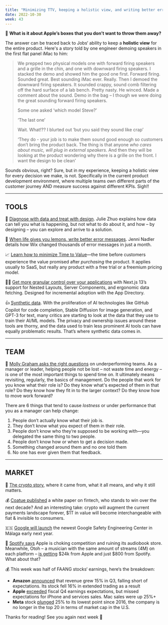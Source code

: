 ```yaml
---
title: "Minimizing TTV, keeping a holistic view, and writing better error messages"
date: 2022-10-30
week: 43
---
```


💬 **What is it about Apple’s boxes that you don’t want to throw them away?**

The answer can be traced back to Jobs‘ ability to keep a **holistic view** for the entire product. Here's a story told by one engineer demoing speakers in the first flat panel iMac to him:

> We prepped two physical models one with forward firing speakers and a grille in the chin, and one with downward firing speakers. I stacked the demo and showed him the good one first. Forward firing. Sounded great. Best sounding iMac ever. Really. Then I demoed the downward firing speakers. It sounded crappy, sound comb filtering off the hard surface of a lab bench. Pretty nasty. He winced. Made a comment about the sound. Demo in the bag – I though we were doing the great sounding forward firing speakers.
> 
> Some one asked ‘which model Steve?’
> 
> ‘The last one’
> 
> Wait. What!?? I blurted out ‘but you said they sound like crap’
> 
> ‘They do - your job is to make them sound good enough so customers don’t bring the product back. The thing is that anyone *who cares about music, will plug in external speakers*. And then they will be looking at the product wondering why there is a grille on the front. I want the design to be clean’

Sounds obvious, right? Sure, but in my experience, keeping a holistic view for every decision we make, is not. Specifically in the current product development environment, where multiple teams own different parts of the customer journey AND measure success against different KPIs. Sigh!!

---

## TOOLS

🧶 [Diagnose with data and treat with design](https://twitter.com/joulee/status/1367875690939346949?s=46). Julie Zhuo explains how data can tell you what is happening, but not what to do about it, and how – by designing – you can explore and arrive to a solution.

🍋 [When life gives you lemons, write better error messages](https://wix-ux.com/when-life-gives-you-lemons-write-better-error-messages-46c5223e1a2f). Jenni Nadler details how Wix changed thousands of error messages in just a month.

📈  [Learn how to minimize Time to Value](https://twitter.com/HurynPawel/status/1586085079767748608)—the time before customers experience the value promised after *purchasing* the product. It applies usually to SaaS, but really any product with a free trial or a freemium pricing model.

👨‍💻 [Get more granular control over your applications](https://nextjs.org/blog/next-13) with Next.js 13’s support for Nested Layouts, Server Components, and ergonomic data fetching. Designed for incremental adoption with the App Directory.

👍 [Synthetic data](https://stackoverflow.blog/2022/10/17/synthetic-data-big-data-fewer-privacy-risks/). With the proliferation of AI technologies like GitHub Copilot for code completion, Stable Diffusion for image generation, and GPT-3 for text, many critics are starting to look at the data that they use to train their AI/ML models. The privacy and ownership issues around these tools are thorny, and the data used to train less prominent AI tools can have equally problematic results. That’s where synthetic data comes in.

---

## TEAM

🤙 [Molly Graham asks the right questions](https://www.linkedin.com/posts/mograham_hate-to-break-it-to-you-but-your-team-is-activity-6985644502191394817-7ORb/) on underperforming teams. As a manager or leader, helping people not be lost – not waste time and energy – is one of the most important things to spend time on. It ultimately means revisiting, regularly, the basics of management. Do the people that work for you know what their role is? Do they know what's expected of them in that role? Do they know how they fit in to the larger context? Do they know how to move work forward?  
  
There are 6 things that tend to cause *lostness* or under performance that you as a manager can help change:
  
1) People don’t actually know what their job is.   
2) They don’t know what you expect of them in their role.   
3) People don’t know who they’re supposed to be working with—you delegated the same thing to two people.   
4) People don’t know how or when to get a decision made.   
5) Something changed around them and no one told them  
6) No one has ever given them that feedback.

---

## MARKET

🧩 [The crypto story](https://www.bloomberg.com/features/2022-the-crypto-story/), where it came from, what it all means, and why it still matters.

💰 [Coatue published](https://assets.ctfassets.net/iqem6dz8q0mk/6qbZWboqFNcq2i0YFa4Sxz/153aa898890c48e5333b22b9c0f6ffb4/Coatue_Next_Decade_in_FinTech_Oct-22.pdf) a white paper on fintech, who stands to win over the next decade? And an interesting take: crypto will augment the current payments landscape forever, $1T in value will become interchangeable with fiat & invisible to consumers.

🇪🇸 [Google will launch](https://blog.google/outreach-initiatives/public-policy/in-madrid-a-pitch-for-open-security/) the newest Google Safety Engineering Center in Málaga early next year.

🥁 [Spotify says](https://www.theverge.com/2022/10/25/23423384/spotify-apple-competitive-behavior-antitrust-commission-audiobooks) Apple is choking competition and ruining its audiobook store. Meanwhile, Otoh – a musician with the same amount of streams (4M) on each platform – [is getting](https://www.youtube.com/watch?v=FZ17btmzNK8) $24k from Apple and just $800 from Spotify. What about that?

💰 This week was half of FAANG stocks‘ earnings, here‘s the breakdown:
- **Amazon** [announced](https://www.cnbc.com/2022/10/27/amazon-amzn-earnings-q3-2022.html) that revenue grew 15% in Q3, falling short of expectations. Its stock fell 16% in extended trading as a result
- **Apple** [exceeded](https://www.cnbc.com/2022/10/27/amazon-amzn-earnings-q3-2022.html) fiscal Q4 earnings expectations, but missed expectations for iPhone and services sales. Mac sales were up 25%+
- **Meta** stock [plunged](https://www.cnbc.com/2022/10/27/meta-is-no-longer-one-of-the-20-biggest-us-companies.html) 25% to its lowest point since 2016, the company is no longer in the top 20 in terms of market cap in the U.S.

Thanks for reading! See you again next week 🫶
